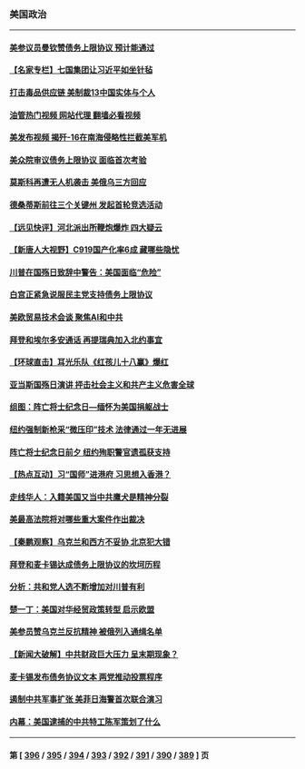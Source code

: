 ### 美国政治
---
#### [美参议员曼钦赞债务上限协议 预计能通过](../../pages/ncid1078159/n14006905.md?05310845) 
#### [【名家专栏】七国集团让习近平如坐针毡](../../pages/ncid1078159/n14006699.md?05310845) 
#### [打击毒品供应链 美制裁13中国实体与个人](../../pages/ncid1078159/n14006915.md?05310845) 
#### [油管热门视频 网站代理 翻墙必看视频](http://138.2.39.72:81/youtube.html?epic-marker?05310845)
#### [美发布视频 揭歼-16在南海侵略性拦截美军机](../../pages/ncid1078159/n14006894.md?05310845) 
#### [美众院审议债务上限协议 面临首次考验](../../pages/ncid1078159/n14006821.md?05310845) 
#### [莫斯科再遭无人机袭击 美俄乌三方回应](../../pages/ncid1078159/n14006847.md?05310845) 
#### [德桑蒂斯前往三个关键州 发起首轮竞选活动](../../pages/ncid1078159/n14006833.md?05310845) 
#### [【远见快评】河北派出所鞭炮爆炸 四大疑云](../../pages/ncid1078159/n14006729.md?05310845) 
#### [【新唐人大视野】C919国产化率6成 藏哪些隐忧](../../pages/ncid1078159/n14006849.md?05310845) 
#### [川普在国殇日致辞中警告：美国面临“危险”](../../pages/ncid1078159/n14006679.md?05310845) 
#### [白宫正紧急说服民主党支持债务上限协议](../../pages/ncid1078159/n14006841.md?05310845) 
#### [美欧贸易技术会谈 聚焦AI和中共](../../pages/ncid1078159/n14006766.md?05310845) 
#### [拜登和埃尔多安通话 再提瑞典加入北约事宜](../../pages/ncid1078159/n14006641.md?05310845) 
#### [【环球直击】耳光乐队《红孩儿十八赢》爆红](../../pages/ncid1078159/n14006181.md?05310845) 
#### [亚当斯国殇日演讲 抨击社会主义和共产主义危害全球](../../pages/ncid1078159/n14006290.md?05310845) 
#### [组图：阵亡将士纪念日—缅怀为美国捐躯战士](../../pages/ncid1078159/n14006206.md?05310845) 
#### [纽约强制新枪采“微压印”技术 法律通过一年无进展](../../pages/ncid1078159/n14006286.md?05310845) 
#### [阵亡将士纪念日前夕 纽约殉职警官遗孤获支持](../../pages/ncid1078159/n14006288.md?05310845) 
#### [【热点互动】习“国师”进港府 习思想入香港？](../../pages/ncid1078159/n14006201.md?05310845) 
#### [走线华人：入籍美国又当中共鹰犬是精神分裂](../../pages/ncid1078159/n14006281.md?05310845) 
#### [美最高法院将对哪些重大案件作出裁决](../../pages/ncid1078159/n14006212.md?05310845) 
#### [【秦鹏观察】乌克兰和西方不妥协 北京犯大错](../../pages/ncid1078159/n14006185.md?05310845) 
#### [拜登和麦卡锡达成债务上限协议的坎坷历程](../../pages/ncid1078159/n14006103.md?05310845) 
#### [分析：共和党人选不断增加对川普有利](../../pages/ncid1078159/n14006128.md?05310845) 
#### [楚一丁：美国对华经贸政策转型 启示欧盟](../../pages/ncid1078159/n14005464.md?05310845) 
#### [美参员赞乌克兰反抗精神 被俄列入通缉名单](../../pages/ncid1078159/n14005948.md?05310845) 
#### [【新闻大破解】中共财政巨大压力 呈末期现象？](../../pages/ncid1078159/n14006032.md?05310845) 
#### [麦卡锡发布债务协议文本 两党推动投票程序](../../pages/ncid1078159/n14006006.md?05310845) 
#### [遏制中共军事扩张 美菲日海警首次联合演习](../../pages/ncid1078159/n14005888.md?05310845) 
#### [内幕：美国逮捕的中共特工陈军策划了什么](../../pages/ncid1078159/n14006061.md?05310845) 

---
#### 第 [ [396](./396.md?05310845) / [395](./395.md?05310845) / [394](./394.md?05310845) / [393](./393.md?05310845) / [392](./392.md?05310845) / [391](./391.md?05310845) / [390](./390.md?05310845) / [389](./389.md?05310845) ] 页
